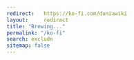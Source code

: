 ```yaml
---
redirect:   https://ko-fi.com/duniawiki
layout:     redirect
title: "Brewing..."
permalink: "/ko-fi"
search: exclude
sitemap: false
---
```

